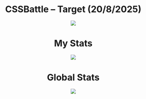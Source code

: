 <h1 align="center">CSSBattle – Target (20/8/2025)</h1>

<p align="center">
  <img src="https://firebasestorage.googleapis.com/v0/b/cssbattleapp.appspot.com/o/user%2Fe6YbeBahWNPT7VpE2rE2p85byxa2%2Ftargets%2Ftarget_f3F1chp@2x.png?alt=media">
</p>

<h1 align="center">My Stats</h1>

<p align="center">
  <img src="https://github.com/user-attachments/assets/a03a463e-eaa3-44ad-bd63-af23d7379617">
</p>

<h1 align="center">Global Stats</h1>

<p align="center">
  <img src="https://github.com/user-attachments/assets/8aa92e98-5282-48a3-9151-495ea9ad6844">
</p>
